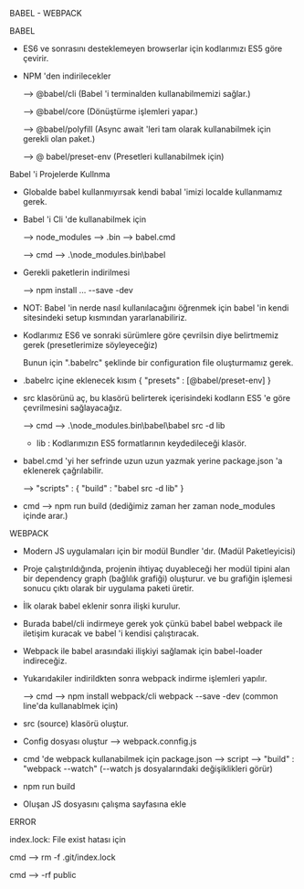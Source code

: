 BABEL - WEBPACK

BABEL

- ES6 ve sonrasını desteklemeyen browserlar için kodlarımızı ES5 göre çevirir.

- NPM 'den indirilecekler

    --> @babel/cli (Babel 'i terminalden kullanabilmemizi sağlar.)

    --> @babel/core (Dönüştürme işlemleri yapar.)

    --> @babel/polyfill (Async await 'leri tam olarak kullanabilmek için gerekli olan paket.)

    --> @ babel/preset-env (Presetleri kullanabilmek için)

Babel 'i Projelerde Kullnma

- Globalde babel kullanmıyırsak kendi babal 'imizi localde kullanmamız gerek.

- Babel 'i Cli 'de kullanabilmek için

    --> node_modules --> .bin --> babel.cmd

    --> cmd --> .\node_modules\.bin\babel

- Gerekli paketlerin indirilmesi 

    --> npm install <paket> <paket> <paket> ... --save -dev

- NOT: Babel 'in nerde nasıl kullanılacağını öğrenmek için babel 'in kendi sitesindeki setup kısmından yararlanabiliriz.

- Kodlarımız ES6 ve sonraki sürümlere göre çevrilsin diye belirtmemiz gerek (presetlerimize söyleyeceğiz)

  Bunun için ".babelrc" şeklinde bir configuration file oluşturmamız gerek.

- .babelrc içine eklenecek kısım 
    {
        "presets" : [@babel/preset-env]
    }

- src klasörünü aç, bu klasörü belirterek içerisindeki kodların ES5 'e göre çevrilmesini sağlayacağız.

    --> cmd --> .\node_modules\.bin\babel\babel src -d lib

    - lib : Kodlarımızın ES5 formatlarının  keydedileceği klasör.

- babel.cmd 'yi her sefrinde uzun uzun yazmak yerine package.json 'a eklenerek çağrılabilir.

    --> "scripts" : {
        "build" : "babel src -d lib"
    }

- cmd --> npm run build (dediğimiz zaman her zaman node_modules içinde arar.)


WEBPACK

- Modern JS uygulamaları için bir modül Bundler 'dır. (Madül Paketleyicisi)

- Proje çalıştırıldığında, projenin ihtiyaç duyableceği her modül tipini alan bir dependency graph (bağlılık grafiği) oluşturur.
  ve bu grafiğin işlemesi sonucu çıktı olarak bir uygulama paketi üretir.

- İlk olarak babel eklenir sonra ilişki kurulur.

- Burada babel/cli indirmeye gerek yok çünkü babel babel webpack ile iletişim kuracak ve babel 'i kendisi çalıştıracak.

- Webpack ile babel arasındaki ilişkiyi sağlamak için babel-loader indireceğiz.

- Yukarıdakiler indirildkten sonra webpack indirme işlemleri yapılır.

    --> cmd --> npm install webpack/cli webpack --save -dev (common line'da kullanablmek için)

- src (source) klasörü oluştur.

- Config dosyası oluştur --> webpack.connfig.js

- cmd 'de webpack kullanabilmek için package.json --> script --> "build" : "webpack --watch" (--watch js dosyalarındaki değişiklikleri 
  görür)

- npm run build 

- Oluşan JS dosyasını çalışma sayfasına ekle 


ERROR

index.lock: File exist hatası için 

cmd --> rm -f .git/index.lock 

cmd --> -rf public



